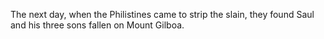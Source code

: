 The next day, when the Philistines came to strip the slain, they found Saul and his three sons fallen on Mount Gilboa.
